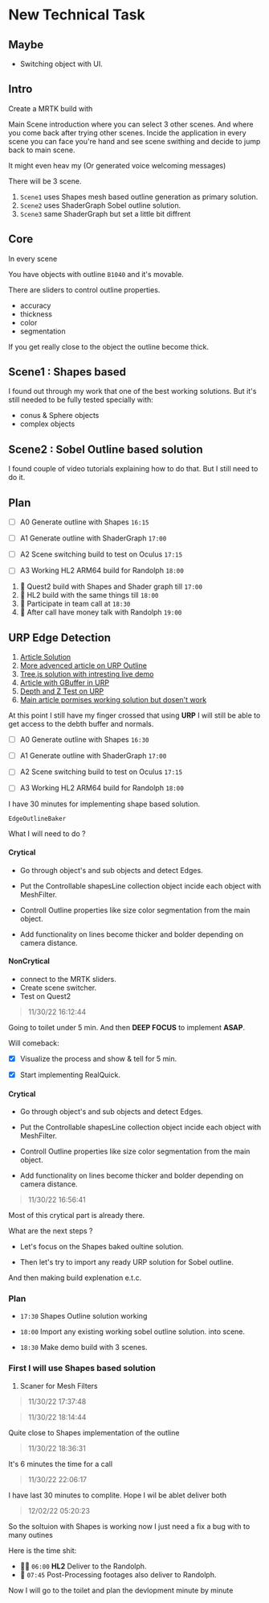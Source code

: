 # New Technical Task

## Maybe

- Switching object with UI.

## Intro

Create a MRTK build with 

Main Scene introduction where you can select 3 other scenes. And where you come back after trying other scenes. Incide the application in every scene you can face you're hand and see scene swithing and decide to jump back to main scene. 

It might even heav my (Or generated voice welcoming messages)

There will be 3 scene. 

1. `Scene1` uses Shapes mesh based outline generation as primary solution.
2. `Scene2` uses ShaderGraph Sobel outline solution.
3. `Scene3` same ShaderGraph but set a little bit diffrent

## Core

In every scene 

You have objects with outline `B1040` and it's movable.


There are sliders to control outline properties.

- accuracy
- thickness
- color 
- segmentation


If you get really close to the object the outline become thick.

## Scene1 : Shapes based

I found out through my work that one of the best working solutions.
But it's still needed to be fully tested specially with:

- conus & Sphere objects
- complex objects

## Scene2 : Sobel Outline based solution

I found couple of video tutorials explaining how to do that. But I still need to do it.


## Plan

- [ ] A0 Generate outline with Shapes `16:15`

- [ ] A1 Generate outline with ShaderGraph `17:00`

- [ ] A2 Scene switching build to test on Oculus `17:15`

- [ ] A3 Working HL2 ARM64 build for Randolph `18:00`


1. 🐸 Quest2 build with Shapes and Shader graph till `17:00`
2. 🐸 HL2 build with the same things till `18:00`
3. 🐸 Participate in team call at `18:30`
4. 🐸 After call have money talk with Randolph `19:00`


## URP Edge Detection

1. [Article Solution](https://alexanderameye.github.io/notes/edge-detection-outlines/)
2. [More advenced article on URP Outline](https://kyriota.com/2022/08/02/Unity_Pixelated_Art_Style_In_URP/)
3. [Tree.js solution with intresting live demo](https://omar-shehata.medium.com/how-to-render-outlines-in-webgl-8253c14724f9)
4. [Article with GBuffer in URP](https://kyriota.com/2022/08/02/Unity_Pixelated_Art_Style_In_URP/)
5. [ Depth and Z Test on URP](https://www.cyanilux.com/tutorials/depth/)
6. [ Main article pormises working solution but dosen't work](https://alexanderameye.github.io/notes/edge-detection-outlines/)


At this point I still have my finger crossed that using **URP** I will still be able to get access to the debth buffer and normals.


- [ ] A0 Generate outline with Shapes `16:30`

- [ ] A1 Generate outline with ShaderGraph `17:00`

- [ ] A2 Scene switching build to test on Oculus `17:15`

- [ ] A3 Working HL2 ARM64 build for Randolph `18:00`

I have 30 minutes for implementing shape based solution. 

`EdgeOutlineBaker`


What I will need to do ?

#### Crytical

- Go through object's and sub objects and detect Edges.

- Put the Controllable shapesLine collection object incide each object with MeshFilter.

- Controll Outline properties like size color segmentation from the main object.

- Add functionality on lines become thicker and bolder depending on camera distance.

#### NonCrytical 


- connect to the MRTK sliders.
- Create scene switcher. 
- Test on Quest2 



> 11/30/22 16:12:44

Going to toilet under 5 min. And then **DEEP FOCUS** to implement **ASAP**.

Will comeback:

- [x] Visualize the process and show & tell for 5 min.
- [x] Start implementing RealQuick.



#### Crytical

- Go through object's and sub objects and detect Edges.

- Put the Controllable shapesLine collection object incide each object with MeshFilter.

- Controll Outline properties like size color segmentation from the main object.

- Add functionality on lines become thicker and bolder depending on camera distance.


> 11/30/22 16:56:41

Most of this crytical part is already there.

What are the next steps ?

- Let's focus on the Shapes baked oultine solution.

- Then let's try to import any ready URP solution for Sobel outline.

And then making build explenation e.t.c.



### Plan

- `17:30` Shapes Outline solution working
- `18:00` Import any existing working sobel outline solution. into scene.

- `18:30` Make demo build with 3 scenes.

### First I will use Shapes based solution


1. Scaner for Mesh Filters


> 11/30/22 17:37:48



> 11/30/22 18:14:44

Quite close to Shapes implementation of the outline


> 11/30/22 18:36:31

It's 6 minutes the time for a call



> 11/30/22 22:06:17

I have last 30 minutes to complite.
Hope I wil be ablet  deliver both


> 12/02/22 05:20:23

So the soltuion with Shapes is working now I just need a fix a bug with to many outines


Here is the time shit:

- 🐸🤢 `06:00` **HL2** Deliver to the Randolph.
- 🤢 `07:45` Post-Processing footages also deliver to Randolph.

Now I will go to the toilet and plan the devlopment minute by minute
